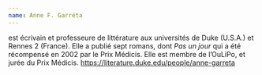 ```yaml
---
name: Anne F. Garréta
---
```

est écrivain et professeure de littérature aux universités de Duke (U.S.A.) et Rennes 2 (France). Elle a publié sept romans, dont *Pas un jour* qui a été récompensé en 2002 par le Prix Médicis. Elle est membre de l’OuLiPo, et jurée du Prix Médicis.
https://literature.duke.edu/people/anne-garreta
